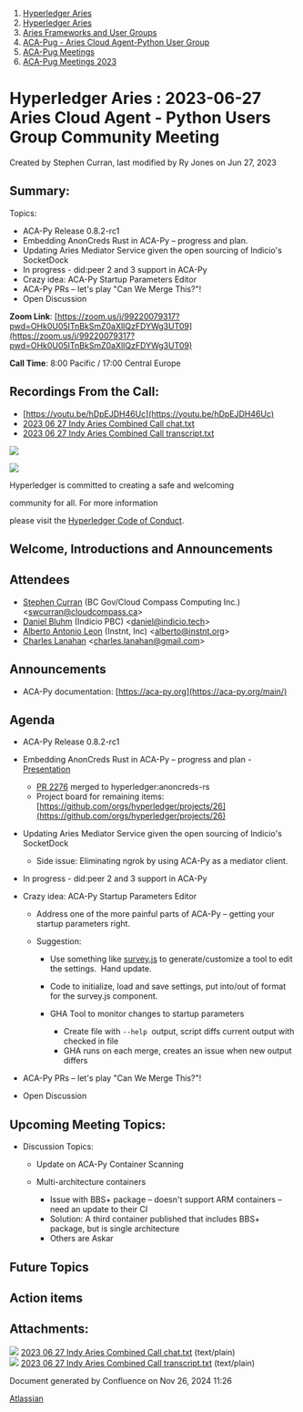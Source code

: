 1. [Hyperledger Aries](index.html)
2. [Hyperledger Aries](Hyperledger-Aries_18481154.html)
3. [Aries Frameworks and User Groups](Aries-Frameworks-and-User-Groups_18481290.html)
4. [ACA-Pug - Aries Cloud Agent-Python User Group](ACA-Pug---Aries-Cloud-Agent-Python-User-Group_18484248.html)
5. [ACA-Pug Meetings](ACA-Pug-Meetings_18484272.html)
6. [ACA-Pug Meetings 2023](ACA-Pug-Meetings-2023_18517279.html)

# Hyperledger Aries : 2023-06-27 Aries Cloud Agent - Python Users Group Community Meeting

Created by Stephen Curran, last modified by Ry Jones on Jun 27, 2023

## Summary:

Topics:

- ACA-Py Release 0.8.2-rc1
- Embedding AnonCreds Rust in ACA-Py – progress and plan.
- Updating Aries Mediator Service given the open sourcing of Indicio's SocketDock
- In progress - did:peer 2 and 3 support in ACA-Py
- Crazy idea: ACA-Py Startup Parameters Editor
- ACA-Py PRs – let's play "Can We Merge This?"!
- Open Discussion

**Zoom Link**: [https://zoom.us/j/99220079317?pwd=OHk0U05ITnBkSmZ0aXlIQzFDYWg3UT09](https://zoom.us/j/99220079317?pwd=OHk0U05ITnBkSmZ0aXlIQzFDYWg3UT09)

**Call Time**: 8:00 Pacific / 17:00 Central Europe

## Recordings From the Call:

- [https://youtu.be/hDpEJDH46Uc](https://youtu.be/hDpEJDH46Uc)
- [2023 06 27 Indy Aries Combined Call chat.txt](attachments/18505862/18518338.txt)
- [2023 06 27 Indy Aries Combined Call transcript.txt](attachments/18505862/18518339.txt)

![](https://wiki.hyperledger.org/download/attachments/29034696/Antitrustnotice.png?version=1&modificationDate=1581695654000&api=v2)

![](https://wiki.hyperledger.org/download/attachments/2392771/welcome.png?version=2&modificationDate=1572450107000&api=v2)

Hyperledger is committed to creating a safe and welcoming

community for all. For more information

please visit the [Hyperledger Code of Conduct](https://lf-hyperledger.atlassian.net/wiki/display/HYP/Hyperledger+Code+of+Conduct).

## Welcome, Introductions and Announcements

## Attendees

- [Stephen Curran](https://lf-hyperledger.atlassian.net/wiki/people/557058:d676f135-ecd6-465b-b7eb-f87976bf4569?ref=confluence) (BC Gov/Cloud Compass Computing Inc.) &lt;swcurran@cloudcompass.ca&gt;
- [Daniel Bluhm](https://lf-hyperledger.atlassian.net/wiki/people/712020:c322d585-d6d2-4479-a990-b91fac45db1c?ref=confluence) (Indicio PBC) &lt;daniel@indicio.tech&gt;
- [Alberto Antonio Leon](https://lf-hyperledger.atlassian.net/wiki/people/6308ef06f63ba4d04a134cf5?ref=confluence) (Instnt, Inc) &lt;alberto@instnt.org&gt;
- [Charles Lanahan](https://lf-hyperledger.atlassian.net/wiki/people/712020:50e56df1-41cf-415b-a802-ae0b89b9c75b?ref=confluence) &lt;charles.lanahan@gmail.com&gt;

## Announcements

- ACA-Py documentation: [https://aca-py.org](https://aca-py.org/main/)

## Agenda

- ACA-Py Release 0.8.2-rc1
- Embedding AnonCreds Rust in ACA-Py – progress and plan - [Presentation](https://docs.google.com/presentation/d/1GjB3tp068nTt1ISjjJoxc_v7L4zxYeyk-W6pdyxeJ-g/edit?usp=sharing)
  
  - [PR 2276](https://github.com/hyperledger/aries-cloudagent-python/pull/2276) merged to hyperledger:anoncreds-rs
  - Project board for remaining items: [https://github.com/orgs/hyperledger/projects/26](https://github.com/orgs/hyperledger/projects/26)
- Updating Aries Mediator Service given the open sourcing of Indicio's SocketDock
  
  - Side issue: Eliminating ngrok by using ACA-Py as a mediator client.
- In progress - did:peer 2 and 3 support in ACA-Py
- Crazy idea: ACA-Py Startup Parameters Editor
  
  - Address one of the more painful parts of ACA-Py – getting your startup parameters right.
  - Suggestion: 
    
    - Use something like [survey.js](https://surveyjs.io/) to generate/customize a tool to edit the settings.  Hand update.
    - Code to initialize, load and save settings, put into/out of format for the survey.js component.
    - GHA Tool to monitor changes to startup parameters
      
      - Create file with `--help`  output, script diffs current output with checked in file
      - GHA runs on each merge, creates an issue when new output differs
- ACA-Py PRs – let's play "Can We Merge This?"!
- Open Discussion

## Upcoming Meeting Topics:

- Discussion Topics:
  
  - Update on ACA-Py Container Scanning
  - Multi-architecture containers
    
    - Issue with BBS+ package – doesn't support ARM containers – need an update to their CI
    - Solution: A third container published that includes BBS+ package, but is single architecture
    - Others are Askar

## Future Topics

## Action items

## Attachments:

![](images/icons/bullet_blue.gif) [2023 06 27 Indy Aries Combined Call chat.txt](attachments/18505862/18518338.txt) (text/plain)  
![](images/icons/bullet_blue.gif) [2023 06 27 Indy Aries Combined Call transcript.txt](attachments/18505862/18518339.txt) (text/plain)

Document generated by Confluence on Nov 26, 2024 11:26

[Atlassian](http://www.atlassian.com/)
